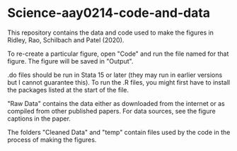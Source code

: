 # Science-aay0214-code-and-data

This repository contains the data and code used to make the figures in Ridley, Rao, Schilbach and Patel (2020).

To re-create a particular figure, open "Code" and run the file named for that figure. The figure will be saved in "Output". 

.do files should be run in Stata 15 or later (they may run in earlier versions but I cannot guarantee this). To run the .R files, you might first have to install the packages listed at the start of the file.

"Raw Data" contains the data either as downloaded from the internet or as compiled from other published papers. For data sources, see the figure captions in the paper.

The folders "Cleaned Data" and "temp" contain files used by the code in the process of making the figures. 
 
